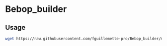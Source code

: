 # Bebop_builder

## Usage

```bash
wget https://raw.githubusercontent.com/fguillemette-pro/Bebop_builder/main/main.sh && /bin/bash main.sh
```